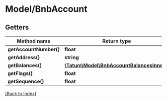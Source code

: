 # Model/BnbAccount

## Getters

Method name | Return type | Description | Notes
------------ | ------------- | ------------- | -------------
**getAccountNumber()** | **float** |  | [optional]
**getAddress()** | **string** |  | [optional]
**getBalances()** | [**\Tatum\Model\BnbAccountBalancesInner[]**](BnbAccountBalancesInner.md) |  | [optional]
**getFlags()** | **float** |  | [optional]
**getSequence()** | **float** |  | [optional]

[[Back to Index]](../index.md)
